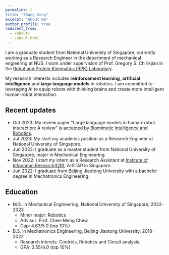 ```yaml
---
permalink: /
title: "Zhang Ceng"
excerpt: "About me"
author_profile: true
redirect_from: 
  - /about/
  - /about.html
---
```


I am a graduate student from National University of Singapore, currently working as a Research Engineer in the department of mechanical engieering at NUS. I work under supervision of Prof. Gregory S. Chirikjian in the [Robot and Protein Kinematics (RPK) Laboratory](https://chirikjianlab.github.io).

My research interests includes **reinforcement learning**, **artificial intelligence** and **large language models** in robotics. I am committed to leveraging AI to equip robots with thinking brains and create more intelligent human-robot interaction.

Recent updates
------
* Oct 2023: My review paper "Large language models in human-robot interaction: A review" is accepted by [Biomimetic Intelligence and Robotics](https://www.sciencedirect.com/journal/biomimetic-intelligence-and-robotics).
* Jul 2023: My start my academic position as a Research Engineer at National University of Singapore.
* Jun 2023: I graduate as a master student from National University of Singapore, major in Mechanical Engineering.
* Nov 2022: I start my intern as a Research Assistant at [Institute of Infocomm Research(I2R)](https://www.a-star.edu.sg/i2r), A-STAR in Singapore.
* Jun 2022: I graduate from Beijing Jiaotong University with a bachelor degree in Mechatronics Engineering.

Education
------
* M.S. in Mechanical Engineering, National University of Singapore, 2022-2023
  * Minor major: Robotics            
  * Advisor: Prof. Chee-Meng Chew
  * Cap: 4.63/5.0 (top 10%)
* B.S. in Mechatronics Engineering, Beijing Jiaotong University, 2018-2022
  * Research interets: Controls, Robotics and Circuit analysis.
  * GPA: 3.55/4.0 (top 10%)

